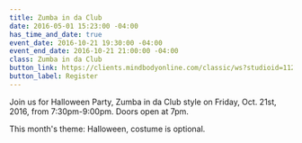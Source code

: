 ```yaml
---
title: Zumba in da Club
date: 2016-05-01 15:23:00 -04:00
has_time_and_date: true
event_date: 2016-10-21 19:30:00 -04:00
event_end_date: 2016-10-21 21:00:00 -04:00
class: Zumba in da Club
button_link: https://clients.mindbodyonline.com/classic/ws?studioid=112719&stype=-7&sTG=26&sVT=18
button_label: Register
---
```


Join us for Halloween Party, Zumba in da Club style on Friday, Oct. 21st, 2016, from 7:30pm-9:00pm. Doors open at 7pm.

This month's theme: Halloween, costume is optional. 